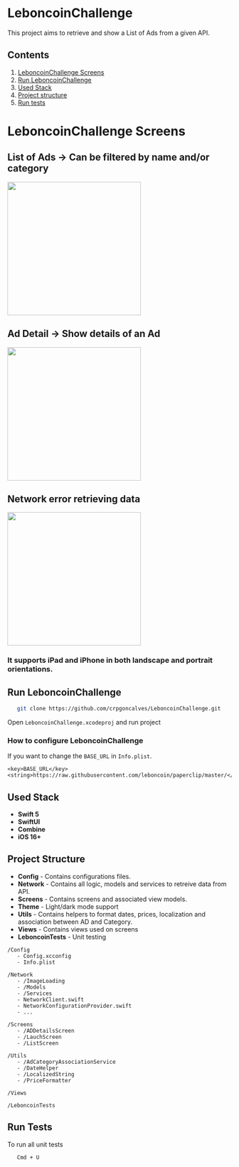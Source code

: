 # LeboncoinChallenge

This project aims to retrieve and show a List of Ads from a given API. 


## Contents

1. [LeboncoinChallenge Screens](#leboncoinchallenge-screens)
2. [Run LeboncoinChallenge ](#run-leboncoinchallenge)
3. [Used Stack](#used-stack)
4. [Project structure](#project-structure)
5. [Run tests](#run-tests)

# LeboncoinChallenge Screens

## List of Ads -> Can be filtered by name and/or category

<img src="https://github.com/user-attachments/assets/b689bace-1871-4c99-9795-55fde6533a46" width="300"/>

  
## Ad Detail -> Show details of an Ad

<img src="https://github.com/user-attachments/assets/348d0ccb-b835-4567-86f7-2f3feba99167" width="300"/>

## Network error retrieving data

<img src="https://github.com/user-attachments/assets/79d465af-07e8-4ad9-a51b-54fd788ba3a9" width="300"/>

### It supports **iPad** and **iPhone** in both landscape and portrait orientations.

## Run LeboncoinChallenge

```bash
   git clone https://github.com/crpgoncalves/LeboncoinChallenge.git
```

Open `LeboncoinChallenge.xcodeproj` and run project

### How to configure LeboncoinChallenge

If you want to change the `BASE_URL` in `Info.plist`.

```
<key>BASE_URL</key>
<string>https://raw.githubusercontent.com/leboncoin/paperclip/master/</string>
```


## Used Stack

- **Swift 5**
- **SwiftUI**
- **Combine**
- **iOS 16+**


## Project Structure

- **Config** - Contains configurations files.
- **Network** - Contains all logic, models and services to retreive data from API.  
- **Screens** - Contains screens and associated view models.
- **Theme** - Light/dark mode support
- **Utils** - Contains helpers to format dates, prices, localization and association between AD and Category.
- **Views** - Contains views used on screens
- **LeboncoinTests** - Unit testing


```plaintext
/Config
   - Config.xcconfig
   - Info.plist

/Network
   - /ImageLoading
   - /Models
   - /Services
   - NetworkClient.swift
   - NetworkConfigurationProvider.swift
   - ...

/Screens
   - /ADDetailsScreen
   - /LauchScreen
   - /ListScreen

/Utils
   - /AdCategoryAssociationService
   - /DateHelper
   - /LocalizedString
   - /PriceFormatter

/Views

/LeboncoinTests
```

## Run Tests

To run all unit tests 
```bash
   Cmd + U
```

